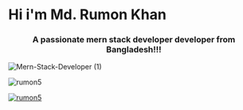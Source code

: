 # Hi i'm Md. Rumon Khan
<h3 align="center">A passionate mern stack developer developer from Bangladesh!!!</h3>

![Mern-Stack-Developer (1)](https://user-images.githubusercontent.com/94229744/162243633-38820212-9a37-4cf1-bb0c-4912d8cf1785.png)

<p align="left"> <img src="https://komarev.com/ghpvc/?username=rumon5&label=Profile%20views&color=0e75b6&style=flat" alt="rumon5" /> </p>

<p align="left"> <a href="https://github.com/ryo-ma/github-profile-trophy"><img src="https://github-profile-trophy.vercel.app/?username=rumon5" alt="rumon5" /></a> </p>
